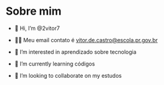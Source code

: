 # Sobre mim

- 👋 Hi, I’m @2vitor7
- 😶‍🌫️ Meu email contato é 
vitor.de.castro@escola.pr.gov.br

- 🤡 I’m interested in aprendizado sobre  tecnologia 
- 👻 I’m currently learning códigos 
- 🥱 I’m looking to collaborate on my estudos

<!---
2vitor7/2vitor7 is a ✨ special ✨ repository because its `README.md` (this file) appears on your GitHub profile.
You can click the Preview link to take a look at your changes.
--->
